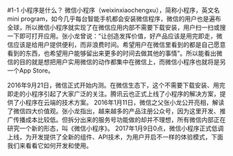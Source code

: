 #1-1 小程序是什么？
微信小程序（weixinxiaochengxu），简称小程序，英文名mini program，如今几乎每台智能手机都会安装微信程序，微信的用户也是遍布全球，所以微信小程序就实现了在微信应用内部不需要下载安装，用户扫一扫或搜一下即可打开应用。张小龙曾说：“让创造发挥价值，好产品应该是用完即走，微信应该是给用户提供便利，而非浪费时间。希望用户在微信里看到的都是自己愿意看到的东西，也希望用户能够留出来更多的时间去做其他的事情”。所以能看出微信的目的就是想把用户实用微信的动作都集中在微信上，而微信小程序也就将是另一个App Store。

2016年9月21日，微信正式开始内测。在微信生态下，这个不需要下载安装、用完即走的小程序引起了大家广泛的关注。腾讯云也正式上线了小程序的解决方案，提供了小程序在云端的技术方案。
2016年1月11日，微信之父张小龙公开亮相，解读了微信四大价值观。张小龙指出，越来越多的产品注册公众号，因为这里开发、推广传播成本比较低。但拆分出来的服务号功能做的却并不理想，所有微信内部正在研究一个新的形态，叫《微信小程序》。
2017年1月9日0点，微信小程序正式低调上线，为开发提供了全新的组件、API技术，为用户开启不一样的体验模式，下面我们来看看它如何开发和使用。


